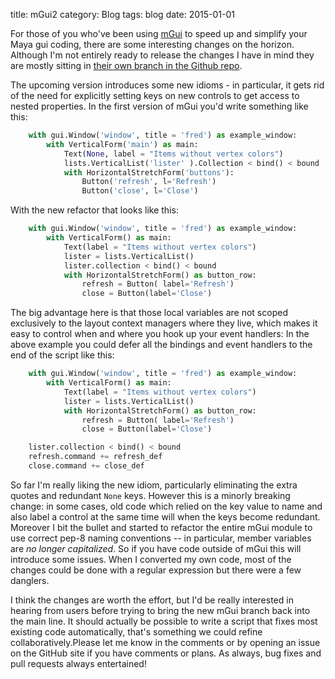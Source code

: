 title: mGui2
category: Blog
tags: blog
date: 2015-01-01

For those of you who've been using [mGui](https://github.com/theodox/mGui) to speed up and simplify your Maya gui coding, there are some interesting changes on the horizon.  Although I'm not entirely ready to release the changes I have in mind they are mostly sitting in [their own branch in the Github repo](https://github.com/theodox/mGui/tree/remove_keys).  

The upcoming version introduces some new idioms - in particular, it gets rid of the need for explicitly setting keys on new controls to get access to nested properties. In the first version of mGui you'd write something like this:


```python
	with gui.Window('window', title = 'fred') as example_window:
	    with VerticalForm('main') as main:
	        Text(None, label = "Items without vertex colors")
	        lists.VerticalList('lister' ).Collection < bind() < bound  
	        with HorizontalStretchForm('buttons'):
	            Button('refresh', l='Refresh')
	            Button('close', l='Close')
```

With the new refactor that looks like this:

```python
	with gui.Window('window', title = 'fred') as example_window:
	    with VerticalForm() as main:
	        Text(label = "Items without vertex colors")
	        lister = lists.VerticalList()
	        lister.collection < bind() < bound  
	        with HorizontalStretchForm() as button_row:
	            refresh = Button( label='Refresh')
	            close = Button(label='Close')
```

The big advantage here is that those local variables are not scoped exclusively to the layout context managers where they live, which makes it easy to control when and where you hook up your event handlers:  In the above example you could defer all the bindings and event handlers to the end of the script like this:

```python
	with gui.Window('window', title = 'fred') as example_window:
	    with VerticalForm() as main:
	        Text(label = "Items without vertex colors")
	        lister = lists.VerticalList()
	        with HorizontalStretchForm() as button_row:
	            refresh = Button( label='Refresh')
	            close = Button(label='Close')

    lister.collection < bind() < bound
    refresh.command += refresh_def
    close.command += close_def

```

So far I'm really liking the new idiom, particularly eliminating the extra quotes and redundant `None` keys.   However this is a minorly breaking change: in some cases, old code which relied on the key value to name and also label a control at the same time will when the keys become redundant.  Moreover I bit the bullet and started to refactor the entire mGui module to use correct pep-8 naming conventions -- in particular, member variables are _no longer capitalized_.  So if you have code outside of mGui this will introduce some issues. When I converted my own code, most of the changes could be done with a regular expression but there were a few danglers.

I think the changes are worth the effort, but I'd be really interested in hearing from users before trying to bring the new mGui branch back into the main line.  It should actually be possible to write a script that fixes most existing code automatically, that's something we could refine collaboratively.Please let me know in the comments or by opening an issue on the GitHub site if you have comments or plans.  As always, bug fixes and pull requests always entertained!
